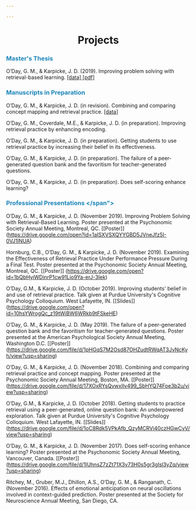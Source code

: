 ```yaml
---

---
```


# <center>Projects</center></h1>

### <span style="color:#1b85b8"> Master's Thesis </span>
O’Day, G. M., & Karpicke, J. D. (2019). Improving problem solving with retrieval-based learning. <a href = "WE_analyses.zip" download = "WE_analyses.zip"> [data] </a> <a href = "/projects/papers/MastersThesis_ODay_Garrett_2019_06_25.pdf"> [pdf] </a>


### <span style="color:#1b85b8"> Manuscripts in Preparation </span>
O’Day, G. M., & Karpicke, J. D. (in revision). Combining and comparing concept mapping and retrieval practice. <a href = "CMRP_analyses.zip" download = "CMRP_analyses.zip"> [data] </a>

O’Day, G. M., Coverdale, M.E., & Karpicke, J. D. (in preparation). Improving retrieval practice by enhancing encoding.

O’Day, G. M., & Karpicke, J. D. (in preparation). Getting students to use retrieval practice by increasing their belief in its effectiveness.

O’Day, G. M., & Karpicke, J. D. (in preparation). The failure of a peer-generated question bank and the favoritism for teacher-generated questions.

O’Day, G. M., & Karpicke, J. D. (in preparation). Does self-scoring enhance learning?


### <span style="color:#1b85b8"> Professional Presentations </span">

O’Day, G. M., & Karpicke, J. D. (November 2019). Improving Problem Solving with Retrieval-Based Learning. Poster presented at the Psychonomic Society Annual Meeting, Montreal, QC. [[Poster]] (https://drive.google.com/open?id=1aISXVSXQYYGBD5JVneJfz5I-0VJ1INUA)

Hornburg, C.B., O’Day, G. M., & Karpicke, J. D. (November 2019). Examining the Effectiveness of Retrieval Practice Under Performance Pressure During a Final Test. Poster presented at the Psychonomic Society Annual Meeting, Montreal, QC. [[Poster]] (https://drive.google.com/open?id=1bQbHyiWDinrP1cw91Lio9Ya-erJ-3Iek)

O’Day, G.M., & Karpicke, J. D. (October 2019). Improving students' belief in and use of retrieval practice. Talk given at Purdue University's Cognitive Psychology Colloquium. West Lafayette, IN. [[Slides]] (https://drive.google.com/open?id=10hsYWrogQc_z19tWiBW6WRkb9tFSkeHE)

O’Day, G. M., & Karpicke, J. D. (May 2019). The failure of a peer-generated question bank and the favoritism for teacher-generated questions. Poster presented at the American Psychological Society Annual Meeting, Washington D.C. [[Poster]] (https://drive.google.com/file/d/1pHGqS7M2Osd87OHZudtRWqAT3JvNcKyh/view?usp=sharing)

O’Day, G. M., & Karpicke, J. D. (November 2018). Combining and comparing retrieval practice and concept mapping. Poster presented at the Psychonomic Society Annual Meeting, Boston, MA. [[Poster]] (https://drive.google.com/file/d/17XOxRYsQvwxIIv499_SbHYQ74Foe3b2u/view?usp=sharing)

O’Day, G.M., & Karpicke, J. D. (October 2018). Getting students to practice retrieval using a peer-generated, online question bank: An underpowered exploration. Talk given at Purdue University's Cognitive Psychology Colloquium. West Lafayette, IN. [[Slides]] (https://drive.google.com/file/d/1oC8Rdk5VPkAfb_QzyMCRVi40czHGwCvV/view?usp=sharing)

O’Day, G. M., & Karpicke, J. D. (November 2017). Does self-scoring enhance learning? Poster presented at the Psychonomic Society Annual Meeting, Vancouver, Canada. [[Poster]] (https://drive.google.com/file/d/1lUhnsZ7zZt71X3v73H0s5gr3gIsl3yZq/view?usp=sharing)

Ritchey, M., Gruber, M.J., Dhillon, A.S., O’Day, G. M., & Ranganath, C. (November 2016). Effects of emotional anticipation on neural oscillations involved in context-guided prediction. Poster presented at the Society for Neuroscience Annual Meeting, San Diego, CA.